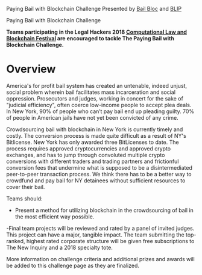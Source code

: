 Paying Bail with Blockchain Challenge Presented by [Bail Bloc](https://bailbloc.thenewinquiry.com) and [BLIP](https://www.brooklaw.edu/academics/clinicalprogram/blip/aboutblip?)

 Paying Bail with Blockchain Challenge
 
**Teams participating in the Legal Hackers 2018 [Computational Law and Blockchain Festival](https://legalhackers.org/clbfest2018) are encouraged to tackle The Paying Bail with Blockchain Challenge.**

 # Overview
 
America's for profit bail system has created an untenable, indeed unjust, social problem wherein bail facilitates mass incarceration and social oppression. Prosecutors and judges, working in concert for the sake of "judicial efficiency", often coerce low-income people to accept plea deals. In New York, 90% of people who can’t pay bail end up pleading guilty. 70% of people in American jails have not yet been convicted of any crime. 

Crowdsourcing bail with blockchain in New York is currently timely and costly. The conversion process is made quite difficult as a result of NY's Bitlicense. New York has only awarded three BitLicenses to date. The process requires approved cryptocurrencies and approved crypto exchanges, and has to jump through convoluted multiple crypto conversions with different traders and trading partners and frictionful conversion fees that undermine what is supposed to be a disintermediated peer-to-peer transaction process. We think there has to be a better way to crowdfund and pay bail for NY detainees without sufficient resources to cover their bail.

 Teams should:
 
* Present a method for utilizing blockchain in the crowdsourcing of bail in the most efficient way possible.

-Final team projects will be reviewed and rated by a panel of invited judges. This project can have a major, tangible impact. The team submitting the top-ranked, highest rated corporate structure will be given free subscriptions to The New Inquiry and a 2018 specialty tote. 

More information on challenge criteria and additional prizes and awards will be added to this challenge page as they are finalized.
